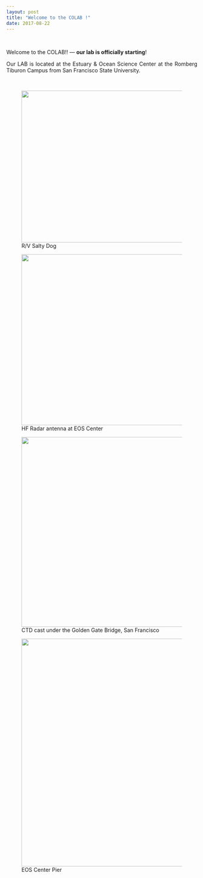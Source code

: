 ```yaml
---
layout: post
title: "Welcome to the COLAB !"
date: 2017-08-22
---
```

<br>

<div style="text-align:justify" markdown="1">

<p> Welcome to the COLAB!! — <b> our lab is officially starting</b>! </p>
<p> Our LAB is located at the Estuary & Ocean Science Center at the Romberg Tiburon Campus from San Francisco State University.</p>

</div>

&nbsp;&nbsp;&nbsp;&nbsp;&nbsp;&nbsp;&nbsp;&nbsp;&nbsp;&nbsp;&nbsp;&nbsp;


<div class="container">
<figure>
<img src="{{ site.url }}{{ site.baseurl }}/images/newspic/Piero_SaltyDog.jpg" width="600px" height="400px" />
<figcaption> R/V Salty Dog 
</figcaption>
</figure>
<figure>
<img src="{{ site.url }}{{ site.baseurl }}/images/newspic/radar_1.jpg" width="450px" height="auto" />
<figcaption> HF Radar antenna at EOS Center
</figcaption>
</figure>
<figure>
<img src="{{ site.url }}{{ site.baseurl }}/images/newspic/IMG_3800 2.jpg" width="500px" height="auto" />
<figcaption> CTD cast under the Golden Gate Bridge, San Francisco
</figcaption>
</figure>
<figure>
<img src="{{ site.url }}{{ site.baseurl }}/images/newspic/IMG_0216.jpg" width="600px" height="auto" />
<figcaption> EOS Center Pier
</figcaption>
</figure>
</div>



